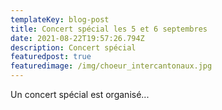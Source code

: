 ```yaml
---
templateKey: blog-post
title: Concert spécial les 5 et 6 septembres
date: 2021-08-22T19:57:26.794Z
description: Concert spécial
featuredpost: true
featuredimage: /img/choeur_intercantonaux.jpg
---
```

Un concert spécial est organisé...